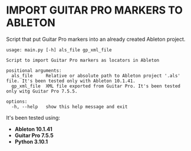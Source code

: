 # IMPORT GUITAR PRO MARKERS TO ABLETON

Script that put Guitar Pro markers into an already created Ableton project.

````
usage: main.py [-h] als_file gp_xml_file

Script to import Guitar Pro markers as locators in Ableton

positional arguments:
  als_file     Relative or absolute path to Ableton project '.als' file. It's been tested only with Ableton 10.1.41.
  gp_xml_file  XML file exported from Guitar Pro. It's been tested only witg Guitar Pro 7.5.5.

options:
  -h, --help   show this help message and exit
````

It's been tested using:
* **Ableton 10.1.41**
* **Guitar Pro 7.5.5**
* **Python 3.10.1**